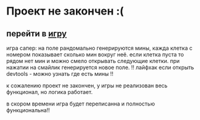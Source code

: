 # Проект не закончен :(

## перейти в [игру](https://batareika007.github.io/minesweeperthegame/build) 

игра сапер:
на поле рандомально генерируются мины, кажда клетка с номером показывает сколько мин вокруг неё.
если клетка пуста то рядом нет мин и можно смело открывать следующие клетки. 
при нажатии на смайлик генерируется новое поле. 
!! лайфхак если открыть devtools - можно узнать где есть мины !! 

к сожалению проект не закончен, у игры не реализован весь функционал, но логика работает.

в скором времени игра будет переписанна и полностью функциональна!! 
